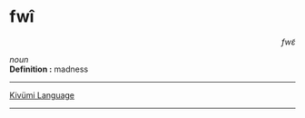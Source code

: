
# fwî

<div align="right"><i>fwɛ̃</i></div>

*noun*  
**Definition :** madness  

---

[Kivümi Language](../README.md)

---
